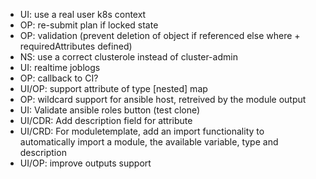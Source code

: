 * UI: use a real user k8s context
* OP: re-submit plan if locked state
* OP: validation (prevent deletion of object if referenced else where + requiredAttributes defined)
* NS: use a correct clusterole instead of cluster-admin
* UI: realtime joblogs
* OP: callback to CI?
* UI/OP: support attribute of type [nested] map
* OP: wildcard support for ansible host, retreived by the module output
* UI: Validate ansible roles button (test clone)
* UI/CDR: Add description field for attribute
* UI/CRD: For moduletemplate, add an import functionality to automatically import a module, the available variable, type and description 
* UI/OP: improve outputs support
